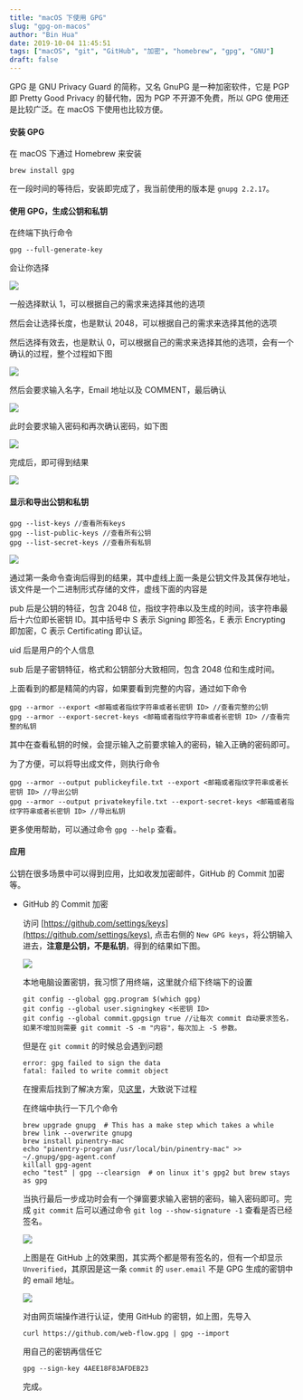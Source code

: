 ```yaml
---
title: "macOS 下使用 GPG"
slug: "gpg-on-macos"
author: "Bin Hua"
date: 2019-10-04 11:45:51
tags: ["macOS", "git", "GitHub", "加密", "homebrew", "gpg", "GNU"]
draft: false
---
```


GPG 是 GNU Privacy Guard 的简称，又名 GnuPG 是一种加密软件，它是 PGP 即 Pretty Good Privacy 的替代物，因为 PGP 不开源不免费，所以 GPG 使用还是比较广泛。在 macOS 下使用也比较方便。

#### 安装 GPG

在 macOS 下通过 Homebrew 来安装

```
brew install gpg
```

在一段时间的等待后，安装即完成了，我当前使用的版本是 `gnupg 2.2.17`。

#### 使用 GPG，生成公钥和私钥

在终端下执行命令

```
gpg --full-generate-key
```

会让你选择

![](https://storage.tourcoder.com/tcblog/gpg_01.png)

一般选择默认 1，可以根据自己的需求来选择其他的选项

然后会让选择长度，也是默认 2048，可以根据自己的需求来选择其他的选项

然后选择有效去，也是默认 0，可以根据自己的需求来选择其他的选项，会有一个确认的过程，整个过程如下图

![](https://storage.tourcoder.com/tcblog/gpg_02.png)

然后会要求输入名字，Email 地址以及 COMMENT，最后确认

![](https://storage.tourcoder.com/tcblog/gpg_03.png)

此时会要求输入密码和再次确认密码，如下图

![](https://storage.tourcoder.com/tcblog/gpg_04.png)

完成后，即可得到结果

![](https://storage.tourcoder.com/tcblog/gpg_05.png)

#### 显示和导出公钥和私钥

```
gpg --list-keys //查看所有keys
gpg --list-public-keys //查看所有公钥
gpg --list-secret-keys //查看所有私钥
```

![](https://storage.tourcoder.com/tcblog/gpg_06.jpg)

通过第一条命令查询后得到的结果，其中虚线上面一条是公钥文件及其保存地址，该文件是一个二进制形式存储的文件，虚线下面的内容是

pub 后是公钥的特征，包含 2048 位，指纹字符串以及生成的时间，该字符串最后十六位即长密钥 ID。其中括号中 S 表示 Signing 即签名，E 表示 Encrypting 即加密，C 表示 Certificating 即认证。

uid 后是用户的个人信息

sub 后是子密钥特征，格式和公钥部分大致相同，包含 2048 位和生成时间。

上面看到的都是精简的内容，如果要看到完整的内容，通过如下命令

```
gpg --armor --export <邮箱或者指纹字符串或者长密钥 ID> //查看完整的公钥
gpg --armor --export-secret-keys <邮箱或者指纹字符串或者长密钥 ID> //查看完整的私钥
```

其中在查看私钥的时候，会提示输入之前要求输入的密码，输入正确的密码即可。

为了方便，可以将导出成文件，则执行命令

```
gpg --armor --output publickeyfile.txt --export <邮箱或者指纹字符串或者长密钥 ID> //导出公钥
gpg --armor --output privatekeyfile.txt --export-secret-keys <邮箱或者指纹字符串或者长密钥 ID> //导出私钥
```

更多使用帮助，可以通过命令 `gpg --help` 查看。

#### 应用

公钥在很多场景中可以得到应用，比如收发加密邮件，GitHub 的 Commit 加密等。

- GitHub 的 Commit 加密

  访问 [https://github.com/settings/keys](https://github.com/settings/keys), 点击右侧的 `New GPG keys`，将公钥输入进去，**注意是公钥，不是私钥**，得到的结果如下图。
  
  ![](https://storage.tourcoder.com/tcblog/gpg_07.png)
  
  本地电脑设置密钥，我习惯了用终端，这里就介绍下终端下的设置
  
  ```
  git config --global gpg.program $(which gpg)
  git config --global user.signingkey <长密钥 ID>
  git config --global commit.gpgsign true //让每次 commit 自动要求签名，如果不增加则需要 git commit -S -m "内容"，每次加上 -S 参数。
  ```
  
  但是在 `git commit` 的时候总会遇到问题
  
  ```
  error: gpg failed to sign the data
  fatal: failed to write commit object
  ```
  
  在搜索后找到了解决方案，见[这里](https://community.atlassian.com/t5/Bitbucket-questions/can-t-commit/qaq-p/719732)，大致说下过程
  
  在终端中执行一下几个命令
  
  ```
  brew upgrade gnupg  # This has a make step which takes a while
  brew link --overwrite gnupg
  brew install pinentry-mac
  echo "pinentry-program /usr/local/bin/pinentry-mac" >> ~/.gnupg/gpg-agent.conf
  killall gpg-agent
  echo "test" | gpg --clearsign  # on linux it's gpg2 but brew stays as gpg
  ```
  
  当执行最后一步成功时会有一个弹窗要求输入密钥的密码，输入密码即可。完成 `git commit` 后可以通过命令 `git log --show-signature -1` 查看是否已经签名。
  
  ![](https://storage.tourcoder.com/tcblog/gpg_08.png)
  
  上图是在 GitHub 上的效果图，其实两个都是带有签名的，但有一个却显示 `Unverified`，其原因是这一条 `commit` 的 `user.email` 不是 GPG 生成的密钥中的 email 地址。
  
  ![](https://storage.tourcoder.com/tcblog/gpg_09.png)
  
  对由网页端操作进行认证，使用 GitHub 的密钥，如上图，先导入
  
  ```
  curl https://github.com/web-flow.gpg | gpg --import
  ```
  
  用自己的密钥再信任它
  
  ```
  gpg --sign-key 4AEE18F83AFDEB23
  ```
  
  完成。